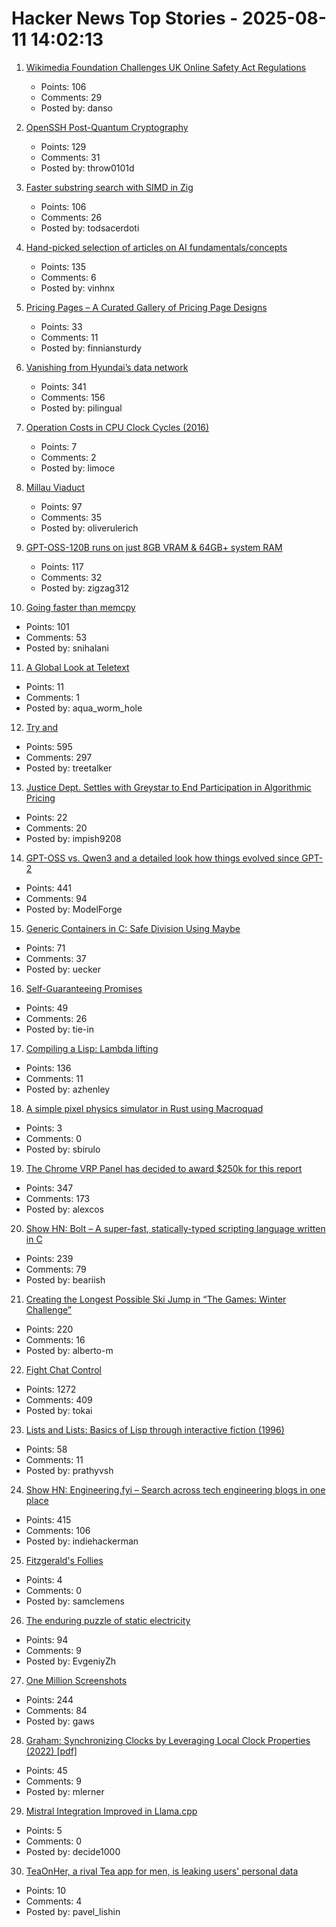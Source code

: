 # Hacker News Top Stories - 2025-08-11 14:02:13

1. [Wikimedia Foundation Challenges UK Online Safety Act Regulations](https://wikimediafoundation.org/news/2025/08/11/wikimedia-foundation-challenges-uk-online-safety-act-regulations/)
   - Points: 106
   - Comments: 29
   - Posted by: danso

2. [OpenSSH Post-Quantum Cryptography](https://www.openssh.com/pq.html)
   - Points: 129
   - Comments: 31
   - Posted by: throw0101d

3. [Faster substring search with SIMD in Zig](https://aarol.dev/posts/zig-simd-substr/)
   - Points: 106
   - Comments: 26
   - Posted by: todsacerdoti

4. [Hand-picked selection of articles on AI fundamentals/concepts](https://aman.ai/primers/ai/)
   - Points: 135
   - Comments: 6
   - Posted by: vinhnx

5. [Pricing Pages – A Curated Gallery of Pricing Page Designs](https://pricingpages.design/)
   - Points: 33
   - Comments: 11
   - Posted by: finniansturdy

6. [Vanishing from Hyundai’s data network](http://techno-fandom.org/~hobbit/cars/ev/offnet.html)
   - Points: 341
   - Comments: 156
   - Posted by: pilingual

7. [Operation Costs in CPU Clock Cycles (2016)](http://ithare.com/infographics-operation-costs-in-cpu-clock-cycles/)
   - Points: 7
   - Comments: 2
   - Posted by: limoce

8. [Millau Viaduct](https://www.fosterandpartners.com/projects/millau-viaduct)
   - Points: 97
   - Comments: 35
   - Posted by: oliverulerich

9. [GPT-OSS-120B runs on just 8GB VRAM & 64GB+ system RAM](https://old.reddit.com/r/LocalLLaMA/comments/1mke7ef/120b_runs_awesome_on_just_8gb_vram/)
   - Points: 117
   - Comments: 32
   - Posted by: zigzag312

10. [Going faster than memcpy](https://squadrick.dev/journal/going-faster-than-memcpy)
   - Points: 101
   - Comments: 53
   - Posted by: snihalani

11. [A Global Look at Teletext](https://text-mode.org/?p=23643)
   - Points: 11
   - Comments: 1
   - Posted by: aqua_worm_hole

12. [Try and](https://ygdp.yale.edu/phenomena/try-and)
   - Points: 595
   - Comments: 297
   - Posted by: treetalker

13. [Justice Dept. Settles with Greystar to End Participation in Algorithmic Pricing](https://www.justice.gov/opa/pr/justice-department-reaches-proposed-settlement-greystar-largest-us-landlord-end-its)
   - Points: 22
   - Comments: 20
   - Posted by: impish9208

14. [GPT-OSS vs. Qwen3 and a detailed look how things evolved since GPT-2](https://magazine.sebastianraschka.com/p/from-gpt-2-to-gpt-oss-analyzing-the)
   - Points: 441
   - Comments: 94
   - Posted by: ModelForge

15. [Generic Containers in C: Safe Division Using Maybe](https://uecker.codeberg.page/2025-08-10.html)
   - Points: 71
   - Comments: 37
   - Posted by: uecker

16. [Self-Guaranteeing Promises](https://stephango.com/self-guarantee)
   - Points: 49
   - Comments: 26
   - Posted by: tie-in

17. [Compiling a Lisp: Lambda lifting](https://bernsteinbear.com/blog/compiling-a-lisp-12/)
   - Points: 136
   - Comments: 11
   - Posted by: azhenley

18. [A simple pixel physics simulator in Rust using Macroquad](https://github.com/gale93/sbixel)
   - Points: 3
   - Comments: 0
   - Posted by: sbirulo

19. [The Chrome VRP Panel has decided to award $250k for this report](https://issues.chromium.org/issues/412578726)
   - Points: 347
   - Comments: 173
   - Posted by: alexcos

20. [Show HN: Bolt – A super-fast, statically-typed scripting language written in C](https://github.com/Beariish/bolt)
   - Points: 239
   - Comments: 79
   - Posted by: beariish

21. [Creating the Longest Possible Ski Jump in “The Games: Winter Challenge”](https://mrwint.github.io/winter/writeup/writeup2.html)
   - Points: 220
   - Comments: 16
   - Posted by: alberto-m

22. [Fight Chat Control](https://fightchatcontrol.eu/)
   - Points: 1272
   - Comments: 409
   - Posted by: tokai

23. [Lists and Lists: Basics of Lisp through interactive fiction (1996)](https://eblong.com/zarf/zweb/lists/)
   - Points: 58
   - Comments: 11
   - Posted by: prathyvsh

24. [Show HN: Engineering.fyi – Search across tech engineering blogs in one place](https://engineering.fyi/)
   - Points: 415
   - Comments: 106
   - Posted by: indiehackerman

25. [Fitzgerald's Follies](https://libertiesjournal.com/articles/fitzgeralds-follies/)
   - Points: 4
   - Comments: 0
   - Posted by: samclemens

26. [The enduring puzzle of static electricity](https://pubs.aip.org/physicstoday/article/78/8/54/3355922/The-enduring-puzzle-of-static-electricityEven)
   - Points: 94
   - Comments: 9
   - Posted by: EvgeniyZh

27. [One Million Screenshots](https://onemillionscreenshots.com/?q=random)
   - Points: 244
   - Comments: 84
   - Posted by: gaws

28. [Graham: Synchronizing Clocks by Leveraging Local Clock Properties (2022) [pdf]](https://www.usenix.org/system/files/nsdi22-paper-najafi_1.pdf)
   - Points: 45
   - Comments: 9
   - Posted by: mlerner

29. [Mistral Integration Improved in Llama.cpp](https://github.com/ggml-org/llama.cpp/pull/14737)
   - Points: 5
   - Comments: 0
   - Posted by: decide1000

30. [TeaOnHer, a rival Tea app for men, is leaking users' personal data](https://techcrunch.com/2025/08/06/a-rival-tea-app-for-men-is-leaking-its-users-personal-data-and-drivers-licenses/)
   - Points: 10
   - Comments: 4
   - Posted by: pavel_lishin

